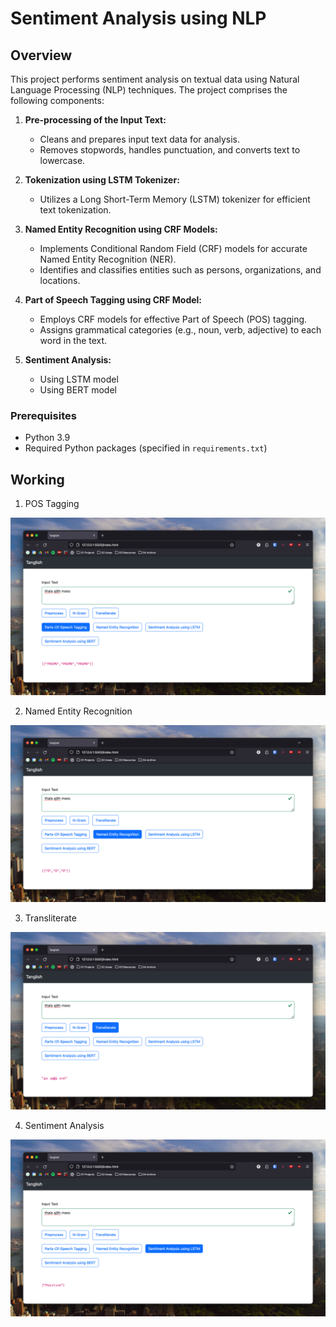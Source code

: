 # Sentiment Analysis using NLP

## Overview

This project performs sentiment analysis on textual data using Natural Language Processing (NLP) techniques. The project comprises the following components:

1. **Pre-processing of the Input Text:**
   - Cleans and prepares input text data for analysis.
   - Removes stopwords, handles punctuation, and converts text to lowercase.

2. **Tokenization using LSTM Tokenizer:**
   - Utilizes a Long Short-Term Memory (LSTM) tokenizer for efficient text tokenization.

3. **Named Entity Recognition using CRF Models:**
   - Implements Conditional Random Field (CRF) models for accurate Named Entity Recognition (NER).
   - Identifies and classifies entities such as persons, organizations, and locations.

4. **Part of Speech Tagging using CRF Model:**
   - Employs CRF models for effective Part of Speech (POS) tagging.
   - Assigns grammatical categories (e.g., noun, verb, adjective) to each word in the text.

5. **Sentiment Analysis:**
   -  Using LSTM model
   -  Using BERT model


### Prerequisites
- Python 3.9
- Required Python packages (specified in `requirements.txt`)

## Working
1. POS Tagging

<img src = Outputs/SCR-20231223-ngcp.png>

2. Named Entity Recognition

<img src = Outputs/SCR-20231223-ngcz.png>

3. Transliterate

<img src = Outputs/SCR-20231223-ngcc.png>

4. Sentiment Analysis

<img src = Outputs/SCR-20231223-ngdi.png>

